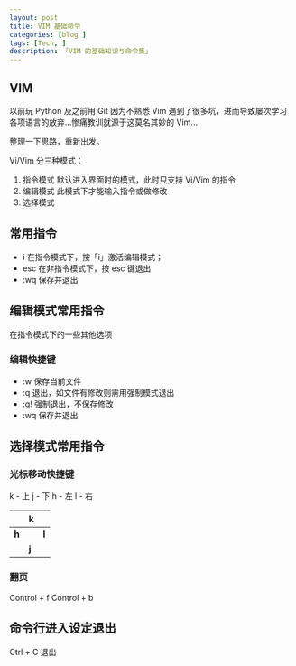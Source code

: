 ```yaml
---
layout: post  
title: VIM 基础命令  
categories: [blog ]  
tags: [Tech, ]  
description: 「VIM 的基础知识与命令集」   
---
```


## VIM

以前玩 Python 及之前用 Git 因为不熟悉 Vim 遇到了很多坑，进而导致屡次学习各项语言的放弃...惨痛教训就源于这莫名其妙的 Vim...

整理一下思路，重新出发。

Vi/Vim 分三种模式：

1. 指令模式 默认进入界面时的模式，此时只支持 Vi/Vim 的指令
2. 编辑模式 此模式下才能输入指令或做修改
3. 选择模式

## 常用指令

* i 在指令模式下，按「i」激活编辑模式；
* esc 在非指令模式下，按 esc 键退出
* :wq 保存并退出

## 编辑模式常用指令

在指令模式下的一些其他选项

### 编辑快捷键

* :w 保存当前文件
* :q 退出，如文件有修改则需用强制模式退出
* :q! 强制退出，不保存修改
* :wq 保存并退出

## 选择模式常用指令

### 光标移动快捷键

k - 上 j - 下  h - 左 l - 右

||**k**||
|---|---|---|
|**h**||**l**|
||**j**||

### 翻页


Control + f
Control + b

## 命令行进入设定退出

Ctrl + C 退出